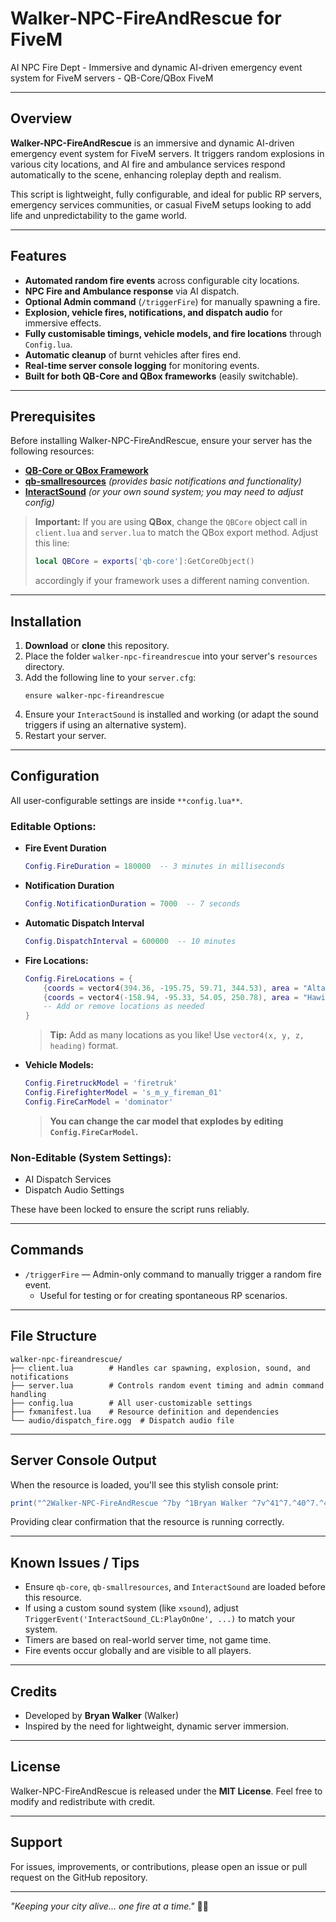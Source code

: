 # Walker-NPC-FireAndRescue for FiveM
AI NPC Fire Dept - Immersive and dynamic AI-driven emergency event system for FiveM servers - QB-Core/QBox FiveM

---

## Overview
**Walker-NPC-FireAndRescue** is an immersive and dynamic AI-driven emergency event system for FiveM servers. It triggers random explosions in various city locations, and AI fire and ambulance services respond automatically to the scene, enhancing roleplay depth and realism.

This script is lightweight, fully configurable, and ideal for public RP servers, emergency services communities, or casual FiveM setups looking to add life and unpredictability to the game world.

---

## Features
- **Automated random fire events** across configurable city locations.
- **NPC Fire and Ambulance response** via AI dispatch.
- **Optional Admin command** (`/triggerFire`) for manually spawning a fire.
- **Explosion, vehicle fires, notifications, and dispatch audio** for immersive effects.
- **Fully customisable timings, vehicle models, and fire locations** through `Config.lua`.
- **Automatic cleanup** of burnt vehicles after fires end.
- **Real-time server console logging** for monitoring events.
- **Built for both QB-Core and QBox frameworks** (easily switchable).

---

## Prerequisites
Before installing Walker-NPC-FireAndRescue, ensure your server has the following resources:

- [**QB-Core or QBox Framework**](https://github.com/qbcore-framework)
- [**qb-smallresources**](https://github.com/qbcore-framework/qb-smallresources) *(provides basic notifications and functionality)*
- [**InteractSound**](https://github.com/plunkettscott/interact-sound) *(or your own sound system; you may need to adjust config)*

> **Important:**
> If you are using **QBox**, change the `QBCore` object call in `client.lua` and `server.lua` to match the QBox export method. Adjust this line:
> ```lua
> local QBCore = exports['qb-core']:GetCoreObject()
> ```
> accordingly if your framework uses a different naming convention.

---

## Installation

1. **Download** or **clone** this repository.
2. Place the folder `walker-npc-fireandrescue` into your server's `resources` directory.
3. Add the following line to your `server.cfg`:
    ```
    ensure walker-npc-fireandrescue
    ```
4. Ensure your `InteractSound` is installed and working (or adapt the sound triggers if using an alternative system).
5. Restart your server.

---

## Configuration

All user-configurable settings are inside `**config.lua**`.

### Editable Options:
- **Fire Event Duration**
  ```lua
  Config.FireDuration = 180000  -- 3 minutes in milliseconds
  ```
- **Notification Duration**
  ```lua
  Config.NotificationDuration = 7000  -- 7 seconds
  ```
- **Automatic Dispatch Interval**
  ```lua
  Config.DispatchInterval = 600000  -- 10 minutes
  ```
- **Fire Locations:**
  ```lua
  Config.FireLocations = {
      {coords = vector4(394.36, -195.75, 59.71, 344.53), area = "Alta Street"},
      {coords = vector4(-158.94, -95.33, 54.05, 250.78), area = "Hawick Avenue"},
      -- Add or remove locations as needed
  }
  ```
  > **Tip:** Add as many locations as you like! Use `vector4(x, y, z, heading)` format.

- **Vehicle Models:**
  ```lua
  Config.FiretruckModel = 'firetruk'
  Config.FirefighterModel = 's_m_y_fireman_01'
  Config.FireCarModel = 'dominator'
  ```
  > **You can change the car model that explodes by editing `Config.FireCarModel`.**

### Non-Editable (System Settings):
- AI Dispatch Services
- Dispatch Audio Settings

These have been locked to ensure the script runs reliably.

---

## Commands

- `/triggerFire` — Admin-only command to manually trigger a random fire event.
  - Useful for testing or for creating spontaneous RP scenarios.

---

## File Structure
```
walker-npc-fireandrescue/
├── client.lua        # Handles car spawning, explosion, sound, and notifications
├── server.lua        # Controls random event timing and admin command handling
├── config.lua        # All user-customizable settings
├── fxmanifest.lua    # Resource definition and dependencies
└── audio/dispatch_fire.ogg  # Dispatch audio file
```

---

## Server Console Output

When the resource is loaded, you'll see this stylish console print:
```lua
print("^2Walker-NPC-FireAndRescue ^7by ^1Bryan Walker ^7v^41^7.^40^7.^40")
```
Providing clear confirmation that the resource is running correctly.


---

## Known Issues / Tips
- Ensure `qb-core`, `qb-smallresources`, and `InteractSound` are loaded before this resource.
- If using a custom sound system (like `xsound`), adjust `TriggerEvent('InteractSound_CL:PlayOnOne', ...)` to match your system.
- Timers are based on real-world server time, not game time.
- Fire events occur globally and are visible to all players.

---

## Credits
- Developed by **Bryan Walker** (Walker)
- Inspired by the need for lightweight, dynamic server immersion.

---

## License
Walker-NPC-FireAndRescue is released under the **MIT License**. Feel free to modify and redistribute with credit.

---

## Support
For issues, improvements, or contributions, please open an issue or pull request on the GitHub repository.

---

*"Keeping your city alive... one fire at a time."* 🚒🔥

